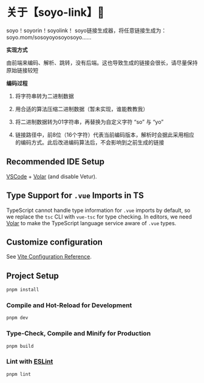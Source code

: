 # 关于【soyo-link】🎉

soyo！soyorin！soyolink！ soyo链接生成器，将任意链接生成为： soyo.mom/sosoyoyosoyosoyo……

**实现方式**  

由前端来编码、解析、跳转，没有后端。这也导致生成的链接会很长，请尽量保持原始链接较短

**编码过程**

1. 将字符串转为二进制数据

2. 用合适的算法压缩二进制数据（暂未实现，谁能教教我）

3. 将二进制数据转为01字符串，再替换为自定义字符 “so” 与 “yo”

4. 链接路径中，前8位（16个字符）代表当前编码版本，解析时会据此采用相应的编码方式。此后改进编码算法后，不会影响到之前生成的链接


## Recommended IDE Setup

[VSCode](https://code.visualstudio.com/) + [Volar](https://marketplace.visualstudio.com/items?itemName=Vue.volar) (and disable Vetur).

## Type Support for `.vue` Imports in TS

TypeScript cannot handle type information for `.vue` imports by default, so we replace the `tsc` CLI with `vue-tsc` for type checking. In editors, we need [Volar](https://marketplace.visualstudio.com/items?itemName=Vue.volar) to make the TypeScript language service aware of `.vue` types.

## Customize configuration

See [Vite Configuration Reference](https://vitejs.dev/config/).

## Project Setup

```sh
pnpm install
```

### Compile and Hot-Reload for Development

```sh
pnpm dev
```

### Type-Check, Compile and Minify for Production

```sh
pnpm build
```

### Lint with [ESLint](https://eslint.org/)

```sh
pnpm lint
```

